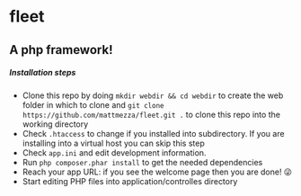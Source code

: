 fleet
=====

A php framework!
-------------------
##### Installation steps
* Clone this repo by doing `mkdir webdir && cd webdir` to create the web folder in which to clone and `git clone https://github.com/mattmezza/fleet.git .` to clone this repo into the working directory
* Check `.htaccess` to change if you installed into subdirectory. If you are installing into a virtual host you can skip this step
* Check `app.ini` and edit development information.
* Run `php composer.phar install` to get the needed dependencies
* Reach your app URL: if you see the welcome page then you are done! 😜
* Start editing PHP files into application/controlles directory
